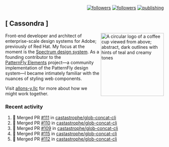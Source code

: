 <p align="right"><a rel="me" href="https://front-end.social/@castastrophe">
    <img alt="followers" title="Follow me on Mastodon" src="https://img.shields.io/mastodon/follow/109297102751309835?domain=https%3A%2F%2Ffront-end.social&label=Follow&logo=mastodon&logoColor=white&style=for-the-badge&labelColor=008080&color=006969"/></a>
  <a href="https://codepen.io/castastrophe/">
    <img alt="followers" title="Follow me on CodePen" src="https://img.shields.io/badge/23-1?color=640464&labelColor=7c007c&style=for-the-badge&logo=codepen&label=Follow"/></a>
<a href="https://castastrophe.medium.com/">
    <img alt="publishing" title="View articles on Medium" src="https://img.shields.io/badge/107-1?color=666&labelColor=444&label=subscribe&logo=medium&logoColor=white&style=for-the-badge"/></a>
</p>

## [&nbsp;Cassondra&nbsp;]

<img align="right" src="https://github-production-user-asset-6210df.s3.amazonaws.com/1840295/253016758-ba468774-1cd3-42c2-8f43-947b5eeb5edf.png" height="200" alt="A circular logo of a coffee cup viewed from above; abstract, dark outlines with hints of teal and creamy tones">

Front-end developer and architect of enterprise-scale design systems for Adobe; previously of Red Hat. My focus at the moment is the [Spectrum design system](https://github.com/adobe/spectrum-css). As a founding contributor to the [PatternFly&nbsp;Elements](https://github.com/patternfly/patternfly-elements) project&mdash;a community implementation of the PatternFly design system&mdash;I became intimately familiar with the nuances of styling web components.

Visit [allons-y.llc](http://allons-y.llc/) for more about how we might work together.

### Recent activity

<!--START_SECTION:activity-->
1. 🎉 Merged PR [#111](https://github.com/castastrophe/glob-concat-cli/pull/111) in [castastrophe/glob-concat-cli](https://github.com/castastrophe/glob-concat-cli)
2. 🎉 Merged PR [#110](https://github.com/castastrophe/glob-concat-cli/pull/110) in [castastrophe/glob-concat-cli](https://github.com/castastrophe/glob-concat-cli)
3. 🎉 Merged PR [#109](https://github.com/castastrophe/glob-concat-cli/pull/109) in [castastrophe/glob-concat-cli](https://github.com/castastrophe/glob-concat-cli)
4. 🎉 Merged PR [#115](https://github.com/castastrophe/glob-concat-cli/pull/115) in [castastrophe/glob-concat-cli](https://github.com/castastrophe/glob-concat-cli)
5. 🎉 Merged PR [#112](https://github.com/castastrophe/glob-concat-cli/pull/112) in [castastrophe/glob-concat-cli](https://github.com/castastrophe/glob-concat-cli)
<!--END_SECTION:activity-->
